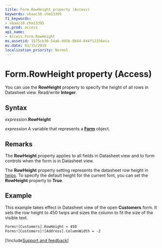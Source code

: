 ```yaml
---
title: Form.RowHeight property (Access)
keywords: vbaac10.chm13395
f1_keywords:
- vbaac10.chm13395
ms.prod: access
api_name:
- Access.Form.RowHeight
ms.assetid: 1575cb30-54ab-d45b-bb64-844f12336eca
ms.date: 03/15/2019
localization_priority: Normal
---
```



# Form.RowHeight property (Access)

You can use the **RowHeight** property to specify the height of all rows in Datasheet view. Read/write **Integer**.


## Syntax

_expression_.**RowHeight**

_expression_ A variable that represents a **[Form](Access.Form.md)** object.


## Remarks

The **RowHeight** property applies to all fields in Datasheet view and to form controls when the form is in Datasheet view.

The **RowHeight** property setting represents the datasheet row height in [twips](../language/glossary/vbe-glossary.md#twip). To specify the default height for the current font, you can set the **RowHeight** property to **True**.


## Example

This example takes effect in Datasheet view of the open **Customers** form. It sets the row height to 450 twips and sizes the column to fit the size of the visible text.

```vb
Forms![Customers].RowHeight = 450 
Forms![Customers]![Address].ColumnWidth = -2
```



[!include[Support and feedback](~/includes/feedback-boilerplate.md)]